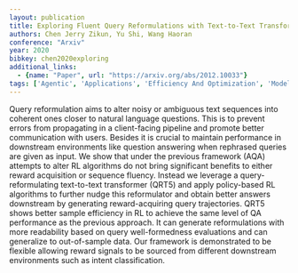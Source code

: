 ```yaml
---
layout: publication
title: Exploring Fluent Query Reformulations with Text-to-Text Transformers and Reinforcement Learning
authors: Chen Jerry Zikun, Yu Shi, Wang Haoran
conference: "Arxiv"
year: 2020
bibkey: chen2020exploring
additional_links:
  - {name: "Paper", url: "https://arxiv.org/abs/2012.10033"}
tags: ['Agentic', 'Applications', 'Efficiency And Optimization', 'Model Architecture', 'Pretraining Methods', 'RAG', 'Reinforcement Learning', 'Tools', 'Transformer']
---
```

Query reformulation aims to alter noisy or ambiguous text sequences into coherent ones closer to natural language questions. This is to prevent errors from propagating in a client-facing pipeline and promote better communication with users. Besides it is crucial to maintain performance in downstream environments like question answering when rephrased queries are given as input. We show that under the previous framework (AQA) attempts to alter RL algorithms do not bring significant benefits to either reward acquisition or sequence fluency. Instead we leverage a query-reformulating text-to-text transformer (QRT5) and apply policy-based RL algorithms to further nudge this reformulator and obtain better answers downstream by generating reward-acquiring query trajectories. QRT5 shows better sample efficiency in RL to achieve the same level of QA performance as the previous approach. It can generate reformulations with more readability based on query well-formedness evaluations and can generalize to out-of-sample data. Our framework is demonstrated to be flexible allowing reward signals to be sourced from different downstream environments such as intent classification.

